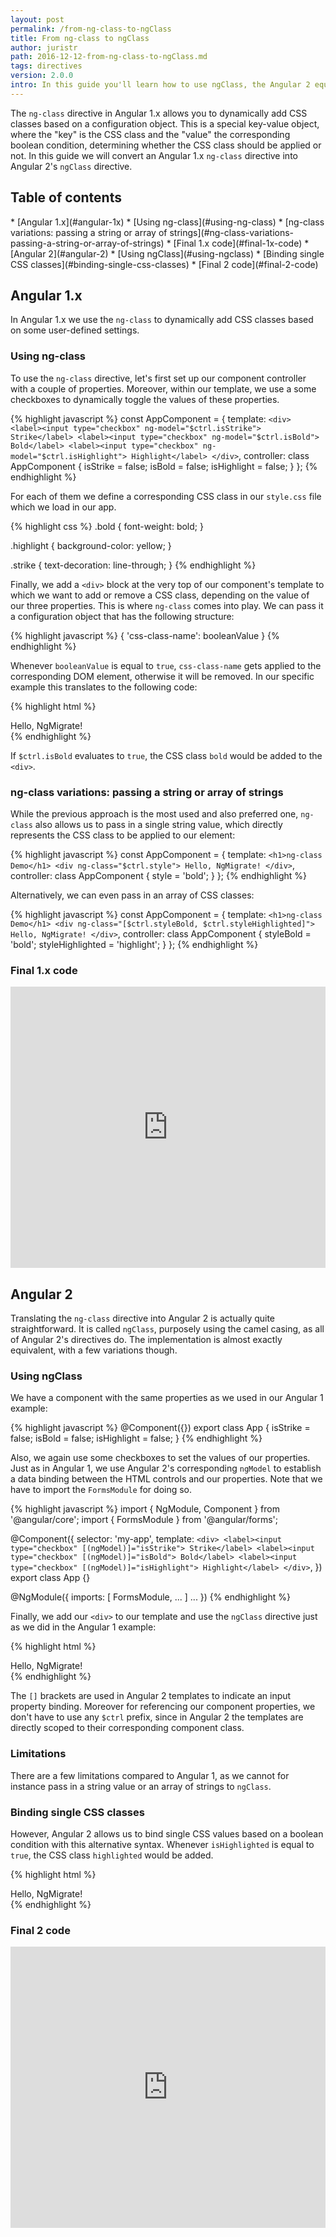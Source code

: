 ```yaml
---
layout: post
permalink: /from-ng-class-to-ngClass
title: From ng-class to ngClass
author: juristr
path: 2016-12-12-from-ng-class-to-ngClass.md
tags: directives
version: 2.0.0
intro: In this guide you'll learn how to use ngClass, the Angular 2 equivalent for ng-class.
---
```


The `ng-class` directive in Angular 1.x allows you to dynamically add CSS classes based on a configuration object. This is a special key-value object, where the "key" is the CSS class and the "value" the corresponding boolean condition, determining whether the CSS class should be applied or not. In this guide we will convert an Angular 1.x `ng-class` directive into Angular 2's `ngClass` directive.

## Table of contents

<div class="contents" markdown="1">
* [Angular 1.x](#angular-1x)
  * [Using ng-class](#using-ng-class)
  * [ng-class variations: passing a string or array of strings](#ng-class-variations-passing-a-string-or-array-of-strings)
  * [Final 1.x code](#final-1x-code)
* [Angular 2](#angular-2)
  * [Using ngClass](#using-ngclass)
  * [Binding single CSS classes](#binding-single-css-classes)
  * [Final 2 code](#final-2-code)
</div>

## Angular 1.x

In Angular 1.x we use the `ng-class` to dynamically add CSS classes based on some user-defined settings.

### Using ng-class

To use the `ng-class` directive, let's first set up our component controller with a couple of properties. Moreover, within our template, we use a some checkboxes to dynamically toggle the values of these properties.

{% highlight javascript %}
const AppComponent = {
  template: `
    <div>
      <label><input type="checkbox" ng-model="$ctrl.isStrike"> Strike</label>
      <label><input type="checkbox" ng-model="$ctrl.isBold"> Bold</label>
      <label><input type="checkbox" ng-model="$ctrl.isHighlight"> Highlight</label>
    </div>
  `,
  controller: class AppComponent {
    isStrike = false;
    isBold = false;
    isHighlight = false;
  }
};
{% endhighlight %}

For each of them we define a corresponding CSS class in our `style.css` file which we load in our app.

{% highlight css %}
.bold {
  font-weight: bold;
}

.highlight {
  background-color: yellow;
}

.strike {
  text-decoration: line-through;
}
{% endhighlight %}

Finally, we add a `<div>` block at the very top of our component's template to which we want to add or remove a CSS class, depending on the value of our three properties. This is where `ng-class` comes into play. We can pass it a configuration object that has the following structure:

{% highlight javascript %}
{
  'css-class-name': booleanValue
}
{% endhighlight %}

Whenever `booleanValue` is equal to `true`, `css-class-name` gets applied to the corresponding DOM element, otherwise it will be removed. In our specific example this translates to the following code:

{% highlight html %}
<div ng-class="{ bold: $ctrl.isBold, strike: $ctrl.isStrike, highlight: $ctrl.isHighlight }">
  Hello, NgMigrate!
</div>
{% endhighlight %}

If `$ctrl.isBold` evaluates to `true`, the CSS class `bold` would be added to the `<div>`.

### ng-class variations: passing a string or array of strings

While the previous approach is the most used and also preferred one, `ng-class` also allows us to pass in a single string value, which directly represents the CSS class to be applied to our element:

{% highlight javascript %}
const AppComponent = {
  template: `
    <h1>ng-class Demo</h1>
    <div ng-class="$ctrl.style">
      Hello, NgMigrate!
    </div>
  `,
  controller: class AppComponent {
    style = 'bold';
  }
};
{% endhighlight %}

Alternatively, we can even pass in an array of CSS classes:

{% highlight javascript %}
const AppComponent = {
  template: `
    <h1>ng-class Demo</h1>
    <div ng-class="[$ctrl.styleBold, $ctrl.styleHighlighted]">
      Hello, NgMigrate!
    </div>
  `,
  controller: class AppComponent {
    styleBold = 'bold';
    styleHighlighted = 'highlight';
  }
};
{% endhighlight %}

### Final 1.x code

<iframe src="https://embed.plnkr.co/v6G4aCY01hzbAxHpMoBB/?show=src/app,preview&deferRun" frameborder="0" border="0" cellspacing="0" cellpadding="0" width="100%" height="450"></iframe>

## Angular 2

Translating the `ng-class` directive into Angular 2 is actually quite straightforward. It is called `ngClass`, purposely using the camel casing, as all of Angular 2's directives do. The implementation is almost exactly equivalent, with a few variations though.

### Using ngClass

We have a component with the same properties as we used in our Angular 1 example:

{% highlight javascript %}
@Component({})
export class App {
  isStrike = false;
  isBold = false;
  isHighlight = false;
}
{% endhighlight %}

Also, we again use some checkboxes to set the values of our properties. Just as in Angular 1, we use Angular 2's corresponding `ngModel` to establish a data binding between the HTML controls and our properties. Note that we have to import the `FormsModule` for doing so.

{% highlight javascript %}
import { NgModule, Component } from '@angular/core';
import { FormsModule } from '@angular/forms';

@Component({
  selector: 'my-app',
  template: `
    <div>
      <label><input type="checkbox" [(ngModel)]="isStrike"> Strike</label>
      <label><input type="checkbox" [(ngModel)]="isBold"> Bold</label>
      <label><input type="checkbox" [(ngModel)]="isHighlight"> Highlight</label>
    </div>
  `,
})
export class App {}

@NgModule({
  imports: [ FormsModule, ... ]
  ...
})
{% endhighlight %} 

Finally, we add our `<div>` to our template and use the `ngClass` directive just as we did in the Angular 1 example:

{% highlight html %}
<div [ngClass]="{ bold: isBold, strike: isStrike, highlight: isHighlight }">
  Hello, NgMigrate!
</div>
{% endhighlight %}

The `[]` brackets are used in Angular 2 templates to indicate an input property binding. Moreover for referencing our component properties, we don't have to use any `$ctrl` prefix, since in Angular 2 the templates are directly scoped to their corresponding component class.

### Limitations

There are a few limitations compared to Angular 1, as we cannot for instance pass in a string value or an array of strings to `ngClass`.

### Binding single CSS classes

However, Angular 2 allows us to bind single CSS values based on a boolean condition with this alternative syntax. Whenever `isHighlighted` is equal to `true`, the CSS class `highlighted` would be added.

{% highlight html %}
<div [class.highlighted]="isHighlighted">
    Hello, NgMigrate!
</div>
{% endhighlight %}

### Final 2 code

<iframe src="https://embed.plnkr.co/ATk6CJObhdMBwSZkgY71/?show=src/app,preview&deferRun" frameborder="0" border="0" cellspacing="0" cellpadding="0" width="100%" height="450"></iframe>
